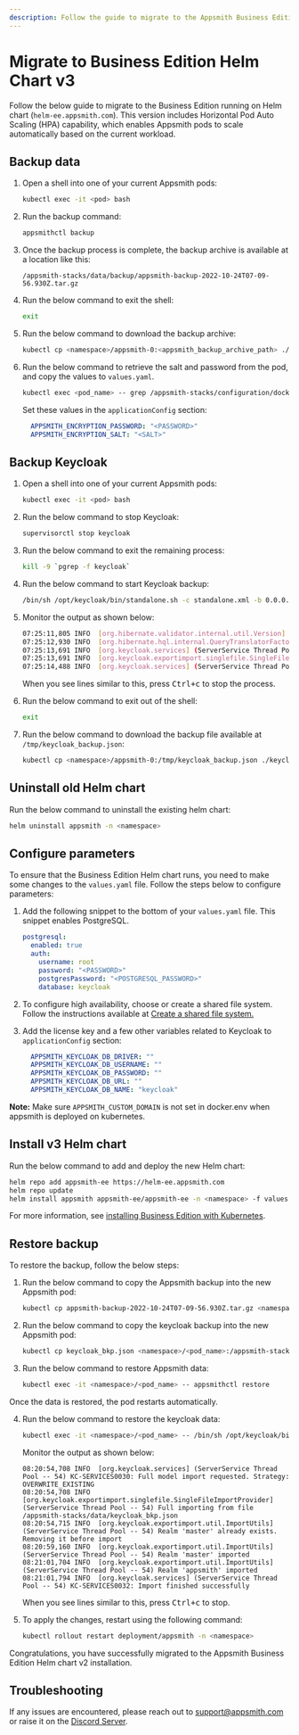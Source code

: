 ```yaml
---
description: Follow the guide to migrate to the Appsmith Business Edition running on v3 Helm chart.
---
```

# Migrate to Business Edition Helm Chart v3

Follow the below guide to migrate to the Business Edition running on Helm chart (`helm-ee.appsmith.com`). This version includes Horizontal Pod Auto Scaling (HPA) capability, which enables Appsmith pods to scale automatically based on the current workload.

## Backup data

1. Open a shell into one of your current Appsmith pods:

   ```bash
   kubectl exec -it <pod> bash
   ```

2. Run the backup command:

   ```bash
   appsmithctl backup
   ```

3. Once the backup process is complete, the backup archive is available at a location like this:

   ```
   /appsmith-stacks/data/backup/appsmith-backup-2022-10-24T07-09-56.930Z.tar.gz
   ```

4. Run the below command to exit the shell:
   
   ```bash
   exit
   ```

5. Run the below command to download the backup archive:

   ```bash
   kubectl cp <namespace>/appsmith-0:<appsmith_backup_archive_path> ./appsmith-ee-backup.tar.gz
   ```

6. Run the below command to retrieve the salt and password from the pod, and copy the values to `values.yaml`.

   ```bash
   kubectl exec <pod_name> -- grep /appsmith-stacks/configuration/docker.env APPSMITH_ENCRYPTION_
   ```

   Set these values in the `applicationConfig` section:

   ```yaml
     APPSMITH_ENCRYPTION_PASSWORD: "<PASSWORD>"
     APPSMITH_ENCRYPTION_SALT: "<SALT>"
   ```

## Backup Keycloak

1. Open a shell into one of your current Appsmith pods:

   ```bash
   kubectl exec -it <pod> bash
   ```

2. Run the below command to stop Keycloak:

   ```bash
   supervisorctl stop keycloak
   ```

3. Run the below command to exit the remaining process:

   ``` bash
   kill -9 `pgrep -f keycloak`
   ```

4. Run the below command to start Keycloak backup:

   ``` bash
   /bin/sh /opt/keycloak/bin/standalone.sh -c standalone.xml -b 0.0.0.0 -Djboss.socket.binding.port-offset=1 -Dkeycloak.migration.action=export -Dkeycloak.migration.provider=singleFile -Dkeycloak.migration.file=/tmp/keycloak_backup.json
   ```

5. Monitor the output as shown below:

   ```bash
   07:25:11,805 INFO  [org.hibernate.validator.internal.util.Version] (ServerService Thread Pool -- 57) HV000001: Hibernate Validator 6.0.22.Final
   07:25:12,930 INFO  [org.hibernate.hql.internal.QueryTranslatorFactoryInitiator] (ServerService Thread Pool -- 57) HHH000397: Using ASTQueryTranslatorFactory
   07:25:13,691 INFO  [org.keycloak.services] (ServerService Thread Pool -- 57) KC-SERVICES0033: Full model export requested
   07:25:13,691 INFO  [org.keycloak.exportimport.singlefile.SingleFileExportProvider] (ServerService Thread Pool -- 57) Exporting model into file /appsmith-stacks/data/keycloak_bkp/keycloak_backup.json
   07:25:14,488 INFO  [org.keycloak.services] (ServerService Thread Pool -- 57) KC-SERVICES0035: Export finished successfully
   ```

   When you see lines similar to this, press <kbd>Ctrl+c</kbd> to stop the process.

6. Run the below command to exit out of the shell:

   ```bash
   exit
   ```

7. Run the below command to download the backup file available at `/tmp/keycloak_backup.json`:

   ```bash
   kubectl cp <namespace>/appsmith-0:/tmp/keycloak_backup.json ./keycloak_bkp.json
   ```

## Uninstall old Helm chart

Run the below command to uninstall the existing helm chart:

```bash
helm uninstall appsmith -n <namespace>
```

## Configure parameters

To ensure that the Business Edition Helm chart runs, you need to make some changes to the `values.yaml` file. Follow the steps below to configure parameters:

1. Add the following snippet to the bottom of your `values.yaml` file. This snippet enables PostgreSQL.

   ```yaml
   postgresql:
     enabled: true
     auth:
       username: root
       password: "<PASSWORD>"
       postgresPassword: "<POSTGRESQL_PASSWORD>"
       database: keycloak
   ```

2. To configure high availability, choose or create a shared file system. Follow the instructions available at [Create a shared file system.](/getting-started/setup/installation-guides/kubernetes#create-a-shared-file-system)

3. Add the license key and a few other variables related to Keycloak to `applicationConfig` section:

   ```yaml
     APPSMITH_KEYCLOAK_DB_DRIVER: ""
     APPSMITH_KEYCLOAK_DB_USERNAME: ""
     APPSMITH_KEYCLOAK_DB_PASSWORD: ""
     APPSMITH_KEYCLOAK_DB_URL: ""
     APPSMITH_KEYCLOAK_DB_NAME: "keycloak"
   ```

**Note:** Make sure `APPSMITH_CUSTOM_DOMAIN` is not set in docker.env when appsmith is deployed on kubernetes.

## Install v3 Helm chart

Run the below command to add and deploy the new Helm chart:

   ```bash
   helm repo add appsmith-ee https://helm-ee.appsmith.com
   helm repo update
   helm install appsmith appsmith-ee/appsmith-ee -n <namespace> -f values.yaml
   ```

For more information, see [installing Business Edition with Kubernetes](/getting-started/setup/installation-guides/kubernetes#install-appsmith).

## Restore backup

To restore the backup, follow the below steps:

1. Run the below command to copy the Appsmith backup into the new Appsmith pod:

   ```bash
   kubectl cp appsmith-backup-2022-10-24T07-09-56.930Z.tar.gz <namespace>/<pod_name>:/appsmith-stacks/data/backup/
   ```

2. Run the below command to copy the keycloak backup into the new Appsmith pod:

   ```bash
   kubectl cp keycloak_bkp.json <namespace>/<pod_name>:/appsmith-stacks/data/
   ```

3. Run the below command to restore Appsmith data:

   ```bash
   kubectl exec -it <namespace>/<pod_name> -- appsmithctl restore
   ```

 Once the data is restored, the pod restarts automatically.

4. Run the below command to restore the keycloak data:

   ```bash
   kubectl exec -it <namespace>/<pod_name> -- /bin/sh /opt/keycloak/bin/standalone.sh -b 0.0.0.0 -Djboss.socket.binding.port-offset=1 -Dkeycloak.migration.action=import -Dkeycloak.migration.provider=singleFile -Dkeycloak.migration.file=/appsmith-stacks/data/keycloak_bkp.json -Dkeycloak.migration.strategy=OVERWRITE_EXISTING
   ```

    Monitor the output as shown below:

   ```
   08:20:54,708 INFO  [org.keycloak.services] (ServerService Thread Pool -- 54) KC-SERVICES0030: Full model import requested. Strategy: OVERWRITE_EXISTING
   08:20:54,708 INFO  [org.keycloak.exportimport.singlefile.SingleFileImportProvider] (ServerService Thread Pool -- 54) Full importing from file /appsmith-stacks/data/keycloak_bkp.json
   08:20:54,715 INFO  [org.keycloak.exportimport.util.ImportUtils] (ServerService Thread Pool -- 54) Realm 'master' already exists. Removing it before import
   08:20:59,160 INFO  [org.keycloak.exportimport.util.ImportUtils] (ServerService Thread Pool -- 54) Realm 'master' imported
   08:21:01,704 INFO  [org.keycloak.exportimport.util.ImportUtils] (ServerService Thread Pool -- 54) Realm 'appsmith' imported
   08:21:01,794 INFO  [org.keycloak.services] (ServerService Thread Pool -- 54) KC-SERVICES0032: Import finished successfully
   ```

   When you see lines similar to this, press <kbd>Ctrl+c</kbd> to stop.

5. To apply the changes, restart using the following command:

   ```bash
   kubectl rollout restart deployment/appsmith -n <namespace>
   ```

Congratulations, you have successfully migrated to the Appsmith Business Edition Helm chart v2 installation.

## Troubleshooting
If any issues are encountered, please reach out to [support@appsmith.com](mailto:support@appsmith.com) or raise it on the [Discord Server](https://discord.com/invite/rBTTVJp).
